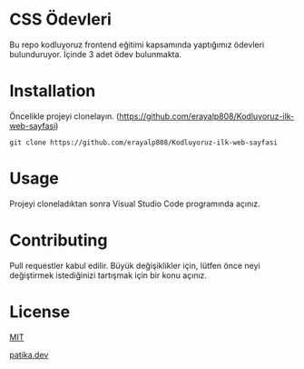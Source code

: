 # CSS Ödevleri
Bu repo kodluyoruz frontend eğitimi kapsamında yaptığımız ödevleri bulunduruyor. İçinde 3 adet ödev bulunmakta.

# Installation
Öncelikle projeyi clonelayın. (https://github.com/erayalp808/Kodluyoruz-ilk-web-sayfasi)

`git clone https://github.com/erayalp808/Kodluyoruz-ilk-web-sayfasi`

# Usage
Projeyi cloneladıktan sonra Visual Studio Code programında açınız.

# Contributing
Pull requestler kabul edilir. Büyük değişiklikler için, lütfen önce neyi değiştirmek istediğinizi tartışmak için bir konu açınız.

# License
[MIT](https://choosealicense.com/licenses/mit/)

[patika.dev](https://www.patika.dev/tr)